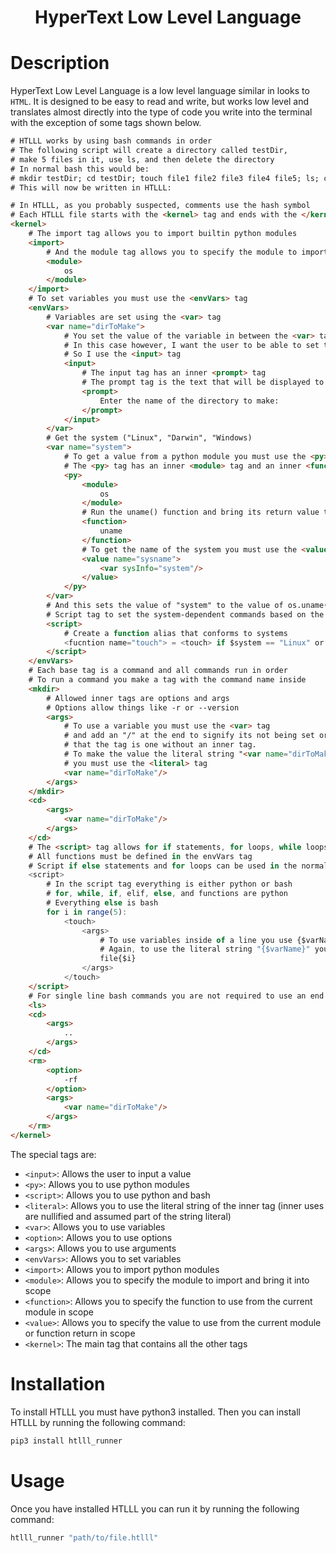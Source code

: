 <h1 align="center">HyperText Low Level Language<h1>

# Description

HyperText Low Level Language is a low level language similar in looks to `HTML`. It is designed to be easy to read and write, but works low level and translates almost directly into the type of code you write into the terminal with the exception of some tags shown below.

```html
# HTLLL works by using bash commands in order
# The following script will create a directory called testDir, 
# make 5 files in it, use ls, and then delete the directory
# In normal bash this would be: 
# mkdir testDir; cd testDir; touch file1 file2 file3 file4 file5; ls; cd ..; rm -rf testDir
# This will now be written in HTLLL:

# In HTLLL, as you probably suspected, comments use the hash symbol
# Each HTLLL file starts with the <kernel> tag and ends with the </kernel> tag
<kernel>
    # The import tag allows you to import builtin python modules
    <import>
        # And the module tag allows you to specify the module to import
        <module>
            os
        </module>
    </import>
    # To set variables you must use the <envVars> tag
    <envVars>
        # Variables are set using the <var> tag
        <var name="dirToMake">
            # You set the value of the variable in between the <var> tag
            # In this case however, I want the user to be able to set the value
            # So I use the <input> tag
            <input>
                # The input tag has an inner <prompt> tag
                # The prompt tag is the text that will be displayed to the user
                <prompt>
                    Enter the name of the directory to make:
                </prompt>
            </input>
        </var>
        # Get the system ("Linux", "Darwin", "Windows)
        <var name="system">
            # To get a value from a python module you must use the <py> tag
            # The <py> tag has an inner <module> tag and an inner <function> tag or <value> tag
            <py>
                <module>
                    os
                </module>
                # Run the uname() function and bring its return value to scope
                <function>
                    uname
                </function>
                # To get the name of the system you must use the <value> tag
                <value name="sysname">
                    <var sysInfo="system"/>
                </value>
            </py>
        </var>
        # And this sets the value of "system" to the value of os.uname().sysname
        # Script tag to set the system-dependent commands based on the system (explained more later)
        <script>
            # Create a function alias that conforms to systems
            <fucntion name="touch"> = <touch> if $system == "Linux" or "Darwin" else <type defaultArg="nul" defaultOption=">">
        </script>
    </envVars>
    # Each base tag is a command and all commands run in order
    # To run a command you make a tag with the command name inside
    <mkdir>
        # Allowed inner tags are options and args
        # Options allow things like -r or --version
        <args>
            # To use a variable you must use the <var> tag 
            # and add an "/" at the end to signify its not being set or 
            # that the tag is one without an inner tag.
            # To make the value the literal string "<var name="dirToMake"/>"
            # you must use the <literal> tag
            <var name="dirToMake"/>
        </args>
    </mkdir>
    <cd>
        <args>
            <var name="dirToMake"/>
        </args>
    </cd>
    # The <script> tag allows for if statements, for loops, while loops, and functions
    # All functions must be defined in the envVars tag
    # Script if else statements and for loops can be used in the normal kernel
    <script>
        # In the script tag everything is either python or bash
        # for, while, if, elif, else, and functions are python
        # Everything else is bash
        for i in range(5):
            <touch>
                <args>
                    # To use variables inside of a line you use {$varName}
                    # Again, to use the literal string "{$varName}" you must use the <literal> tag
                    file{$i}
                </args>
            </touch>
    </script>
    # For single line bash commands you are not required to use an end tag
    <ls>
    <cd>
        <args>
            ..
        </args>
    </cd>
    <rm>
        <option>
            -rf
        </option>
        <args>
            <var name="dirToMake"/>
        </args>
    </rm>
</kernel>
```

The special tags are:
- `<input>`: Allows the user to input a value
- `<py>`: Allows you to use python modules
- `<script>`: Allows you to use python and bash
- `<literal>`: Allows you to use the literal string of the inner tag (inner uses are nullified and assumed part of the string literal)
- `<var>`: Allows you to use variables
- `<option>`: Allows you to use options
- `<args>`: Allows you to use arguments
- `<envVars>`: Allows you to set variables
- `<import>`: Allows you to import python modules
- `<module>`: Allows you to specify the module to import and bring it into scope
- `<function>`: Allows you to specify the function to use from the current module in scope
- `<value>`: Allows you to specify the value to use from the current module or function return in scope
- `<kernel>`: The main tag that contains all the other tags

# Installation
To install HTLLL you must have python3 installed. Then you can install HTLLL by running the following command:
```bash
pip3 install htlll_runner
```

# Usage
Once you have installed HTLLL you can run it by running the following command:
```bash
htlll_runner "path/to/file.htlll"
```

